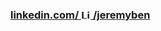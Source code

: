 <h3><a href="https://www.linkedin.com/in/jeremyben/">linkedin.com/ <img src="https://content.linkedin.com/content/dam/me/business/en-us/amp/brand-site/v2/bg/LI-Bug.svg.original.svg" alt="Linkedin" height="15"> /jeremyben</a></h3>
